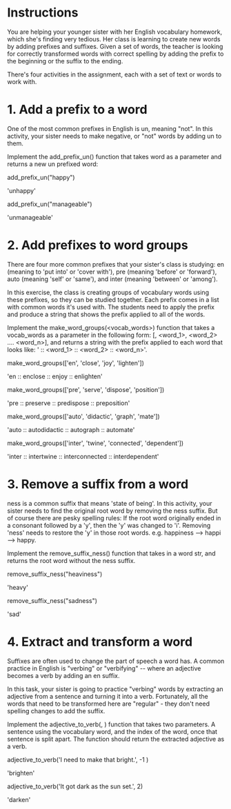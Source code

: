 # Instructions
You are helping your younger sister with her English vocabulary homework, which she's finding very tedious. Her class is learning to create new words by adding prefixes and suffixes. Given a set of words, the teacher is looking for correctly transformed words with correct spelling by adding the prefix to the beginning or the suffix to the ending.

There's four activities in the assignment, each with a set of text or words to work with.

# 1. Add a prefix to a word
One of the most common prefixes in English is un, meaning "not". In this activity, your sister needs to make negative, or "not" words by adding un to them.

Implement the add_prefix_un() function that takes word as a parameter and returns a new un prefixed word:

add_prefix_un("happy")

'unhappy'

add_prefix_un("manageable")

'unmanageable'
# 2. Add prefixes to word groups
There are four more common prefixes that your sister's class is studying: en (meaning to 'put into' or 'cover with'), pre (meaning 'before' or 'forward'), auto (meaning 'self' or 'same'), and inter (meaning 'between' or 'among').

In this exercise, the class is creating groups of vocabulary words using these prefixes, so they can be studied together. Each prefix comes in a list with common words it's used with. The students need to apply the prefix and produce a string that shows the prefix applied to all of the words.

Implement the make_word_groups(<vocab_words>) function that takes a vocab_words as a parameter in the following form: [<prefix>, <word_1>, <word_2> .... <word_n>], and returns a string with the prefix applied to each word that looks like: '<prefix> :: <prefix><word_1> :: <prefix><word_2> :: <prefix><word_n>'.

make_word_groups(['en', 'close', 'joy', 'lighten'])
  
'en :: enclose :: enjoy :: enlighten'

make_word_groups(['pre', 'serve', 'dispose', 'position'])
  
'pre :: preserve :: predispose :: preposition'

make_word_groups(['auto', 'didactic', 'graph', 'mate'])
  
'auto :: autodidactic :: autograph :: automate'

make_word_groups(['inter', 'twine', 'connected', 'dependent'])
  
'inter :: intertwine :: interconnected :: interdependent'
# 3. Remove a suffix from a word
ness is a common suffix that means 'state of being'. In this activity, your sister needs to find the original root word by removing the ness suffix. But of course there are pesky spelling rules: If the root word originally ended in a consonant followed by a 'y', then the 'y' was changed to 'i'. Removing 'ness' needs to restore the 'y' in those root words. e.g. happiness --> happi --> happy.

Implement the remove_suffix_ness(<word>) function that takes in a word str, and returns the root word without the ness suffix.

remove_suffix_ness("heaviness")
  
'heavy'

remove_suffix_ness("sadness")
  
'sad'
# 4. Extract and transform a word
Suffixes are often used to change the part of speech a word has. A common practice in English is "verbing" or "verbifying" -- where an adjective becomes a verb by adding an en suffix.

In this task, your sister is going to practice "verbing" words by extracting an adjective from a sentence and turning it into a verb. Fortunately, all the words that need to be transformed here are "regular" - they don't need spelling changes to add the suffix.

Implement the adjective_to_verb(<sentence>, <index>) function that takes two parameters. A sentence using the vocabulary word, and the index of the word, once that sentence is split apart. The function should return the extracted adjective as a verb.

adjective_to_verb('I need to make that bright.', -1 )
  
'brighten'

adjective_to_verb('It got dark as the sun set.', 2)
  
'darken'
